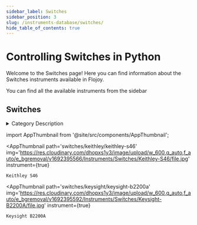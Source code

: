 ```yaml
--- 
sidebar_label: Switches
sidebar_position: 3
slug: /instruments-database/switches/
hide_table_of_contents: true
---
```


# Controlling Switches in Python

Welcome to the Switches page! Here you can find information about the Switches instruments available in Flojoy.

You can find all the available instruments from the sidebar


## Switches 

<details> 
<summary>Category Description</summary> 
An RF switch or microwave switch is a device to route high frequency signals through transmission paths. RF (radio frequency) and microwave switches are used extensively in microwave test systems for signal routing between instruments and devices under test (DUT). Incorporating a switch into a switch matrix system enables you to route signals from multiple instruments to single or multiple DUTs. This allows multiple tests to be performed with the same setup, eliminating the need for frequent connects and disconnects. The entire testing process can be automated, increasing the throughput in high-volume production environments. 
</details> 

<!-- Custom component -->
import AppThumbnail from '@site/src/components/AppThumbnail';

<div className="flex flex-wrap">

<AppThumbnail 
    path='switches/keithley/keithley-s46'
    img='https://res.cloudinary.com/dhopxs1y3/image/upload/w_600,q_auto,f_auto/e_bgremoval/v1692395566/Instruments/Switches/Keithley-S46/file.jpg'
    instrument={true}
>
    Keithley S46
</AppThumbnail>

<AppThumbnail 
    path='switches/keysight/keysight-b2200a'
    img='https://res.cloudinary.com/dhopxs1y3/image/upload/w_600,q_auto,f_auto/e_bgremoval/v1692395592/Instruments/Switches/Keysight-B2200A/file.jpg'
    instrument={true}
>
    Keysight B2200A
</AppThumbnail>
</div>